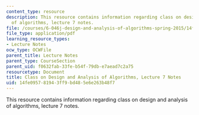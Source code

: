 ```yaml
---
content_type: resource
description: This resource contains information regarding class on design and analysis
  of algorithms, lecture 7 notes.
file: /courses/6-046j-design-and-analysis-of-algorithms-spring-2015/14fe095781943ff9bd485e6e263b48f7_MIT6_046JS15_lec07.pdf
file_type: application/pdf
learning_resource_types:
- Lecture Notes
ocw_type: OCWFile
parent_title: Lecture Notes
parent_type: CourseSection
parent_uid: f0632fab-33fe-b54f-79db-e7aead7c2a75
resourcetype: Document
title: Class on Design and Analysis of Algorithms, Lecture 7 Notes
uid: 14fe0957-8194-3ff9-bd48-5e6e263b48f7
---
```

This resource contains information regarding class on design and analysis of algorithms, lecture 7 notes.

